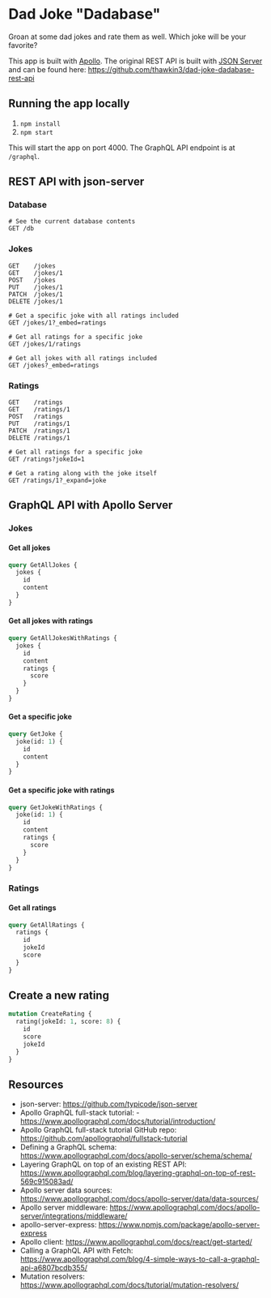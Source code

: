 # Dad Joke "Dadabase"

Groan at some dad jokes and rate them as well. Which joke will be your favorite?

This app is built with [Apollo](https://www.apollographql.com/docs/). The original REST API is built with [JSON Server](https://github.com/typicode/json-server) and can be found here: https://github.com/thawkin3/dad-joke-dadabase-rest-api

## Running the app locally

1. `npm install`
2. `npm start`

This will start the app on port 4000. The GraphQL API endpoint is at `/graphql`.

## REST API with json-server

### Database

```
# See the current database contents
GET /db
```

### Jokes

```
GET    /jokes
GET    /jokes/1
POST   /jokes
PUT    /jokes/1
PATCH  /jokes/1
DELETE /jokes/1

# Get a specific joke with all ratings included
GET /jokes/1?_embed=ratings

# Get all ratings for a specific joke
GET /jokes/1/ratings

# Get all jokes with all ratings included
GET /jokes?_embed=ratings
```

### Ratings

```
GET    /ratings
GET    /ratings/1
POST   /ratings
PUT    /ratings/1
PATCH  /ratings/1
DELETE /ratings/1

# Get all ratings for a specific joke
GET /ratings?jokeId=1

# Get a rating along with the joke itself
GET /ratings/1?_expand=joke
```

## GraphQL API with Apollo Server

### Jokes

#### Get all jokes

```graphql
query GetAllJokes {
  jokes {
    id
    content
  }
}
```

#### Get all jokes with ratings

```graphql
query GetAllJokesWithRatings {
  jokes {
    id
    content
    ratings {
      score
    }
  }
}
```

#### Get a specific joke

```graphql
query GetJoke {
  joke(id: 1) {
    id
    content
  }
}
```

#### Get a specific joke with ratings

```graphql
query GetJokeWithRatings {
  joke(id: 1) {
    id
    content
    ratings {
      score
    }
  }
}
```

### Ratings

#### Get all ratings

```graphql
query GetAllRatings {
  ratings {
    id
    jokeId
    score
  }
}
```

## Create a new rating

```graphql
mutation CreateRating {
  rating(jokeId: 1, score: 8) {
    id
    score
    jokeId
  }
}
```

## Resources

- json-server: https://github.com/typicode/json-server
- Apollo GraphQL full-stack tutorial: - https://www.apollographql.com/docs/tutorial/introduction/
- Apollo GraphQL full-stack tutorial GitHub repo: https://github.com/apollographql/fullstack-tutorial
- Defining a GraphQL schema: https://www.apollographql.com/docs/apollo-server/schema/schema/
- Layering GraphQL on top of an existing REST API: https://www.apollographql.com/blog/layering-graphql-on-top-of-rest-569c915083ad/
- Apollo server data sources: https://www.apollographql.com/docs/apollo-server/data/data-sources/
- Apollo server middleware: https://www.apollographql.com/docs/apollo-server/integrations/middleware/
- apollo-server-express: https://www.npmjs.com/package/apollo-server-express
- Apollo client: https://www.apollographql.com/docs/react/get-started/
- Calling a GraphQL API with Fetch: https://www.apollographql.com/blog/4-simple-ways-to-call-a-graphql-api-a6807bcdb355/
- Mutation resolvers: https://www.apollographql.com/docs/tutorial/mutation-resolvers/
